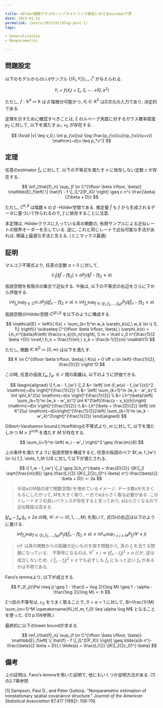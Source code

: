 ```yaml
---

title: Hölder関数クラスのノンパラメトリック推定におけるminimax下界
date: 2023-01-31
permalink: /posts/2023/01/blog-post-1/
tags:

- Generalization
- Nonparametric

---
```


## 問題設定

以下のモデルからのi.i.dサンプル $\{(X_i, Y_i)\}_{i=1}^n$ が与えられる. 

$$
Y_i = f(X_i) + \xi_i,\ \xi_i \sim \mathcal{N}(0, \sigma^2)
$$

ただし, $f: \mathbb{R}^d \mapsto \mathbb{R}$ は $\beta$ 階微分可能かつ, $X_i \in \mathbb{R}^D$ はD次元の入力であり, 決定的である.

定理を示すために確認すべきことは, $\xi$ のルベーグ測度に対するガウス確率密度 $p_{\xi}$ に対して, 以下を満たす $p_*,\ v_0$ が存在する.

$$
\forall |v| \leq v_0,\ \int p_{\xi}(u) \log \frac{p_{\xi}(u)}{p_{\xi}(u+v)} \mathrm{~d}u \leq p_*v^2
$$

## 定理

任意のestimator $\hat{f}_n$ に対して, 以下の不等式を満たす $n$ に依存しない定数 $c$ が存在する. 

$$
\inf_{\hat{f}_n} \sup_{f \in C^{\lfloor \beta \rfloor, \beta}} \mathbb{E}_f\left[ \| \hat{f} - f \|_{L^2(P_X)} \right] \geq c n^{-\frac{\beta}{2\beta + D}}
$$

ただし, $C^{k, \beta}$ は階数 $k$ の $\beta$ -Hölder空間である. 推定量 $\hat{f}$ も $f$ から生成されるデータに基づいて作られるので, $f$ に依存することに注意. 

本定理は, Hölderクラスに入っている真の関数の, 有限サンプルによる近似レートの限界オーダーを示している. 逆に, これと同じレートで近似可能な手法があれば, 理論上最適な手法と言える. (ミニマックス最適)

## 証明

マルコフ不等式より,  任意の定数 $a>0$ に対して, 

$$
\mathbb{E}_f\left[ \| \hat{f} - f \|_2 \right] \geq a P_f(\| \hat{f} - f \|_2 \geq a)
$$

仮説空間を有限点の集合で近似する. 今後は, 以下の不等式の右辺をさらに下から評価する. 

$$
\inf_{\hat{f}_n} \sup_{f \in C^{\lfloor \beta \rfloor, \beta}} P_f \left(\| \hat{f}_n - f \|_2 \geq a \right) \geq \inf_{\hat{f}_n} \sup_{f \in \{ f_1, f_2,\dots, f_M \}} P_f \left(\| \hat{f}_n - f \|_2 \geq a \right)
$$

仮説空間のHölder空間 $C^{\lfloor \beta \rfloor, \beta}$ を以下のように構成する. 

$$
\mathcal{E} = \left\\{ f(x) = \sum_{k=1}^m w_k \varphi_k(x),\ w_k \in \{ 0, 1\} \right\\} \subseteq C^{\lfloor \beta \rfloor, \beta},\ \varphi_k(x) = Lh_n^{\beta}K\left( \frac{x-x_k}{h_n}\right), \\
m = \lceil c_0 n^{\frac{1}{2 \beta +D}} \rceil,\ h_n = \frac{1}{m},\ x_k = \frac{k-1/2}{m} \mathbf{1}
$$

ただし, 関数 $K\colon \mathbb{R}^D \mapsto [0, \infty)$ は以下を満たす.

$$
K \in C^{\lfloor \beta \rfloor, \beta},\ K(u) > 0 \iff u \in \left(-\frac{1}{2}, \frac{1}{2} \right)^D
$$

この時, 任意の仮説 $f_w, f_{w'}\in \mathcal{E}$ 間の距離は, 以下のように評価できる. 

$$
\begin{aligned}
\| f_w - f_{w'} \|_2 &= \left[ \int (f_w(x) - f_{w'}(x))^2 \mathrm{~d}x \right]^{\frac{1}{2}} \\
&= \left[ \sum_{k=1}^m (w_k - w'_k)^2 \int \phi_k^2(x) \mathrm{~d}x \right]^{\frac{1}{2}} \\
&= Lh^{\beta}\left[ \sum_{k=1}^m (w_k - w'_k)^2 \int K^2\left(\frac{x - x_k}{h}\right) \mathrm{~d}x \right]^{\frac{1}{2}} \\
&= Lh^{\beta + \frac{D}{2}} \left[ \int K^2(u) \mathrm{~d}u\right]^{\frac{1}{2}}\left[ \sum_{k=1}^m (w_k - w'_k)^2\right]^{\frac{1}{2}}
\end{aligned}
$$

Gilbert–Varshamov boundとHoeffdingの不等式より, $m$ に対して, 以下を満たしかつ $M \geq 2^{m/8}$ を満たす $M$ が存在する.

$$
\sum_{i=1}^m \left( w_i - w'_i \right)^2 \geq \frac{m}{8}
$$

上の条件を満たすように仮説空間を構成すると, 任意の仮説のペア $f_w, f_{w'} \in \\{ f_1, \dots, f_M \\}$ に対して以下が満たされる. 

$$
\| f_w - f_{w'} \|_2 \geq 2Lh_n^{\beta + \frac{D}{2}} \|K\|_2 \sqrt{\frac{m}{8}} \geq \frac{L}{2} \|K\|_2(2c_0)^{-\beta} n^{-\frac{\beta}{2 \beta + D}} =: 2a
$$

> 半径aのM個の球で関数空間$\mathcal{E}$を埋めているイメージ. データ数nが大きくなるにしたがって, Mを大きく取り, 一方でaは小さく取る必要がある. このトレードオフの良いバランスが存在すると言っており, aは小さくなるので近似精度は高まる. 

$\| f_w - f_{w'} \|_2 \geq 2a$ の時, $\Psi \colon \mathcal{X} \mapsto \{0, 1, \dots, M \}$ を用いて, 式(5)の右辺は以下のように書ける. 

$$
\inf_{\hat{f}_n} \sup_{f \in \{ f_1, f_2,\dots, f_M \}} P_f \left(\| \hat{f}_n - f \|_2 \geq a \right) \geq \inf_{\Psi} \sup_{1 \leq j \leq M} P_{f_j}(\Psi \neq j)
$$

> $\inf$ は真の関数からの距離が近いものを探す問題から, 真の $f_j$ を当てる問題になっている.　不等号になるのは, $\Psi^* \neq j \Rightarrow \| \hat{f}_n - f_j\|^2 \geq a$ だが, 逆は成立しないため. $\| \hat{f}_n - f_j\|^2 \geq a$ でも必ずしも $\hat{f}_n$ にもっと近い $f_k$ があるかは不明である.

Fano’s lemmaより, 以下が成立する. 

$$
P_{f_j}(\Psi \neq j) \geq 1 - \frac{I + \log 2}{\log M} \geq 1 - \alpha - \frac{\log 2}{\log M} =: b
$$

2つ目の不等号は, $c_0$ をうまく取ることで, $0 < \alpha < 1$ に対して, $I=\frac{1}{M} \sum_{m=1}^M \operatorname{KL}(f_m, f_0) \leq \alpha \log M$ となることを使った. ([1] p.106参照.) 

最終的に以下のlower boundが求まる. 

$$
\inf_{\hat{f}_n} \sup_{f \in C^{\lfloor \beta \rfloor, \beta}} \mathbb{E}_f\left[ \| \hat{f} - f \|_{L^2(P_X)} \right] \geq \tilde{a}b n^{-\frac{\beta}{2 \beta + D}},\ \tilde{a} = \frac{L}{2} \|K\|_2(2c_0)^{-\beta}
$$

## 備考

上の証明は, Fano’s lemmaを用いた証明で, 他にもいくつか証明方法がある. [1]の2.7章参照

[1] Sampson, Paul D., and Peter Guttorp. "Nonparametric estimation of nonstationary spatial covariance structure." *Journal of the American Statistical Association* 87.417 (1992): 108-119.

